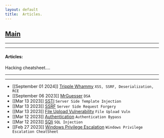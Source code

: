```yaml
---
layout: default
title:  Articles.
---
```


<h2 class="menu-header" id="index"><a href="../../index.html">Main</a></h2>
<hr>

* * *
<h4 class="menu-header" id="cyberseclabs">Articles:</h4>
Hacking cheatsheet....
<hr>
<hr>

- [[September 01 2024]] [Tripple Whammy](https://h4ckyou.github.io/posts/articles/posts/tripple-whammy.html) `XSS, SSRF, Deserialization, RCE`
- [[September 06 2023]] [MrGuesser](https://h4ckyou.github.io/posts/articles/posts/mrguesser.html) `DSA`
- [[Mar 13 2023]] [SSTI](https://h4ckyou.github.io/posts/articles/posts/ssti.html) `Server Side Template Injection`
- [[Mar 13 2023]] [SSRF](https://h4ckyou.github.io/posts/articles/posts/ssrf.html) `Server Side Request Forgery`
- [[Mar 13 2023]] [File Upload Vulnerability](https://h4ckyou.github.io/posts/articles/posts/fileupload.html) `File Upload Vuln`
- [[Mar 12 2023]] [Authentication](https://h4ckyou.github.io/posts/articles/posts/authentication.html) `Authentication Bypass`
- [[Mar 12 2023]] [SQli](https://h4ckyou.github.io/posts/articles/posts/sqli.html) `SQL Injection`
- [[Feb 27 2023]] [Windows Privilege Escalation](https://markuched13.github.io/posts/articles/winprivesc_cheatsheet.html) `Windows Privilege Escalation CheatSheet`
